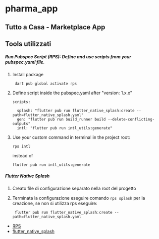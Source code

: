 # pharma_app

## Tutto a Casa - Marketplace App

## Tools utilizzati

##### Run Pubspec Script (RPS): Define and use scripts from your pubspec.yaml file.

1. Install package
   ```
    dart pub global activate rps
    ```

2. Define script inside the pubspec.yaml after "version: 1.x.x"
    ```
   scripts:

      splash: "flutter pub run flutter_native_splash:create --path=flutter_native_splash.yaml"
      gen: "flutter pub run build_runner build --delete-conflicting-outputs"
      intl: "flutter pub run intl_utils:generate"
    ```
3. Use your custom command in terminal in the project root:
    ```
    rps intl 
    ```
    instead of
    ```
    flutter pub run intl_utils:generate
    ```
   
##### Flutter Native Splash

1. Creato file di configurazione separato nella root del progetto
2. Terminata la configurazione eseguire comando ```rps splash``` per la creazione,
   se non si utilizza rps eseguire:

   ```
    flutter pub run flutter_native_splash:create --path=flutter_native_splash.yaml 
   ```
   
- [RPS](https://pub.dev/packages/rps)
- [flutter_native_splash](https://pub.dev/packages/flutter_native_splash)
